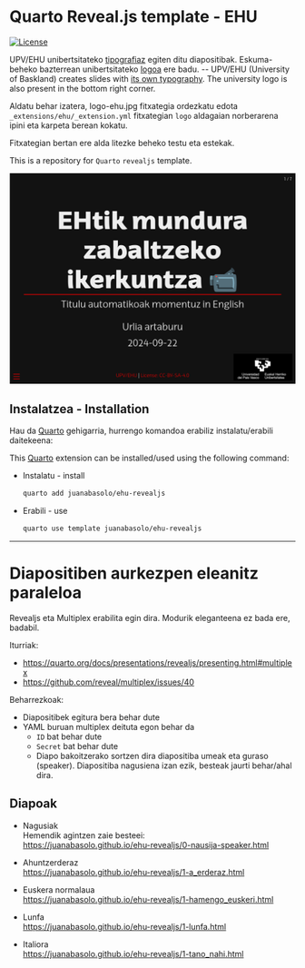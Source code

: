 # Quarto Reveal.js template - EHU

<!-- badges: start -->
[![License](https://img.shields.io/github/license/juanabasolo/ehu-revealjs)](LICENSE)
<!-- badges: end -->

UPV/EHU unibertsitateko [tipografiaz](https://www.ehu.eus/eu/web/gizartea/ehu-tipografia) egiten ditu diapositibak. Eskuma-beheko bazterrean unibertsitateko [logoa](https://www.ehu.eus/eu/web/gizartea/upv-ehuren-logo-orokorrak) ere badu. --  UPV/EHU (University of Baskland) creates slides with [its own typography](https://www.ehu.eus/eu/web/gizartea/ehu-tipografia). The university logo is also present in the bottom right corner.


Aldatu behar izatera, logo-ehu.jpg fitxategia ordezkatu edota `_extensions/ehu/_extension.yml` fitxategian `logo` aldagaian norberarena ipini eta karpeta berean kokatu.

Fitxategian bertan ere alda litezke beheko testu eta estekak.

This is a repository for `Quarto` `revealjs` template.

[![](txantiloia.png)]()

## Instalatzea - Installation

Hau da [Quarto](quarto.org) gehigarria, hurrengo komandoa erabiliz instalatu/erabili daitekeena:

This [Quarto](quarto.org) extension can be installed/used using the following command:


- Instalatu - install
  ```bash
  quarto add juanabasolo/ehu-revealjs
  ```
- Erabili - use
  ```bash
  quarto use template juanabasolo/ehu-revealjs
  ```

---

# Diapositiben aurkezpen eleanitz paraleloa

Revealjs eta Multiplex erabilita egin dira. Modurik eleganteena ez bada ere, badabil.

Iturriak:

+ https://quarto.org/docs/presentations/revealjs/presenting.html#multiplex
+ https://github.com/reveal/multiplex/issues/40

Beharrezkoak:

+ Diapositibek egitura bera behar dute
+ YAML buruan multiplex deituta egon behar da
  + `ID` bat behar dute
  + `Secret` bat behar dute
  + Diapo bakoitzerako sortzen dira diapositiba umeak eta guraso (speaker). Diapositiba nagusiena izan ezik, besteak jaurti behar/ahal dira.

## Diapoak

+ Nagusiak  
  Hemendik agintzen zaie besteei:  
  https://juanabasolo.github.io/ehu-revealjs/0-nausija-speaker.html

+ Ahuntzerderaz  
  https://juanabasolo.github.io/ehu-revealjs/1-a_erderaz.html

+ Euskera normalaua  
  https://juanabasolo.github.io/ehu-revealjs/1-hamengo_euskeri.html

+ Lunfa  
  https://juanabasolo.github.io/ehu-revealjs/1-lunfa.html

+ Italiora  
  https://juanabasolo.github.io/ehu-revealjs/1-tano_nahi.html